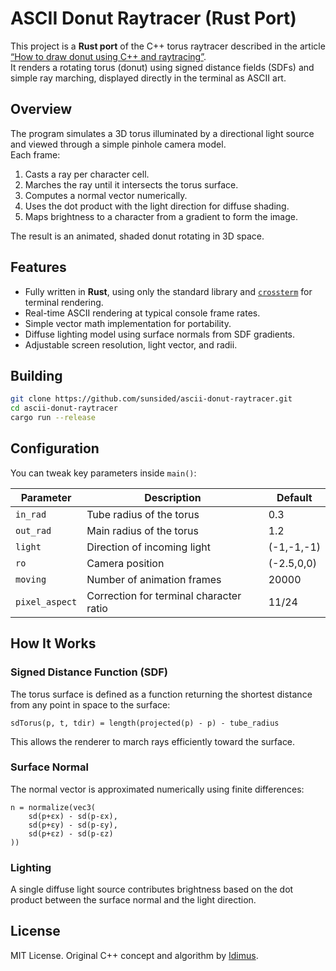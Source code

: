 # ASCII Donut Raytracer (Rust Port)

This project is a **Rust port** of the C++ torus raytracer described in the article  
[“How to draw donut using C++ and raytracing”](https://medium.com/@idimus/how-to-draw-donut-using-c-and-raytracing-c07778f45952).  
It renders a rotating torus (donut) using signed distance fields (SDFs) and simple ray marching, displayed directly in the terminal as ASCII art.

## Overview

The program simulates a 3D torus illuminated by a directional light source and viewed through a simple pinhole camera model.  
Each frame:

1. Casts a ray per character cell.
2. Marches the ray until it intersects the torus surface.
3. Computes a normal vector numerically.
4. Uses the dot product with the light direction for diffuse shading.
5. Maps brightness to a character from a gradient to form the image.

The result is an animated, shaded donut rotating in 3D space.

## Features

- Fully written in **Rust**, using only the standard library and [`crossterm`](https://crates.io/crates/crossterm) for terminal rendering.  
- Real-time ASCII rendering at typical console frame rates.  
- Simple vector math implementation for portability.  
- Diffuse lighting model using surface normals from SDF gradients.  
- Adjustable screen resolution, light vector, and radii.

## Building

```bash
git clone https://github.com/sunsided/ascii-donut-raytracer.git
cd ascii-donut-raytracer
cargo run --release
```

## Configuration

You can tweak key parameters inside `main()`:

| Parameter       | Description                            | Default |
|-----------------|----------------------------------------|----------|
| `in_rad`        | Tube radius of the torus               | 0.3      |
| `out_rad`       | Main radius of the torus               | 1.2      |
| `light`         | Direction of incoming light            | (-1,-1,-1) |
| `ro`            | Camera position                        | (-2.5,0,0) |
| `moving`        | Number of animation frames             | 20000    |
| `pixel_aspect`  | Correction for terminal character ratio | 11/24    |

## How It Works

### Signed Distance Function (SDF)

The torus surface is defined as a function returning the shortest distance from any point in space to the surface:

```
sdTorus(p, t, tdir) = length(projected(p) - p) - tube_radius
```

This allows the renderer to march rays efficiently toward the surface.

### Surface Normal

The normal vector is approximated numerically using finite differences:

```
n = normalize(vec3(
    sd(p+εx) - sd(p-εx),
    sd(p+εy) - sd(p-εy),
    sd(p+εz) - sd(p-εz)
))
```

### Lighting

A single diffuse light source contributes brightness based on the dot product between the surface normal and the light direction.


## License

MIT License.
Original C++ concept and algorithm by [Idimus](https://medium.com/@idimus).
